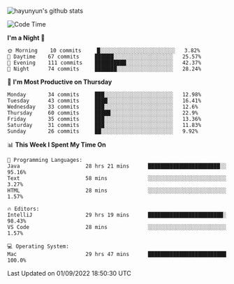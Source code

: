 
![hayunyun's github stats](https://github-readme-stats.vercel.app/api?username=hayunyun&show_icons=true)


<!--START_SECTION:waka-->
![Code Time](http://img.shields.io/badge/Code%20Time-416%20hrs%2012%20mins-blue)

**I'm a Night 🦉** 

```text
🌞 Morning    10 commits     █░░░░░░░░░░░░░░░░░░░░░░░░   3.82% 
🌆 Daytime    67 commits     ██████░░░░░░░░░░░░░░░░░░░   25.57% 
🌃 Evening    111 commits    ██████████░░░░░░░░░░░░░░░   42.37% 
🌙 Night      74 commits     ███████░░░░░░░░░░░░░░░░░░   28.24%

```
📅 **I'm Most Productive on Thursday** 

```text
Monday       34 commits     ███░░░░░░░░░░░░░░░░░░░░░░   12.98% 
Tuesday      43 commits     ████░░░░░░░░░░░░░░░░░░░░░   16.41% 
Wednesday    33 commits     ███░░░░░░░░░░░░░░░░░░░░░░   12.6% 
Thursday     60 commits     █████░░░░░░░░░░░░░░░░░░░░   22.9% 
Friday       35 commits     ███░░░░░░░░░░░░░░░░░░░░░░   13.36% 
Saturday     31 commits     ███░░░░░░░░░░░░░░░░░░░░░░   11.83% 
Sunday       26 commits     ██░░░░░░░░░░░░░░░░░░░░░░░   9.92%

```


📊 **This Week I Spent My Time On** 

```text
💬 Programming Languages: 
Java                     28 hrs 21 mins      ███████████████████████░░   95.16% 
Text                     58 mins             ░░░░░░░░░░░░░░░░░░░░░░░░░   3.27% 
HTML                     28 mins             ░░░░░░░░░░░░░░░░░░░░░░░░░   1.57%

🔥 Editors: 
IntelliJ                 29 hrs 19 mins      ████████████████████████░   98.43% 
VS Code                  28 mins             ░░░░░░░░░░░░░░░░░░░░░░░░░   1.57%

💻 Operating System: 
Mac                      29 hrs 47 mins      █████████████████████████   100.0%

```


 Last Updated on 01/09/2022 18:50:30 UTC
<!--END_SECTION:waka-->

<!--
**hayunyun/hayunyun** is a ✨ _special_ ✨ repository because its `README.md` (this file) appears on your GitHub profile.

Here are some ideas to get you started:

- 🔭 I’m currently working on ...
- 🌱 I’m currently learning ...
- 👯 I’m looking to collaborate on ...
- 🤔 I’m looking for help with ...
- 💬 Ask me about ...
- 📫 How to reach me: ...
- 😄 Pronouns: ...
- ⚡ Fun fact: ...
-->
